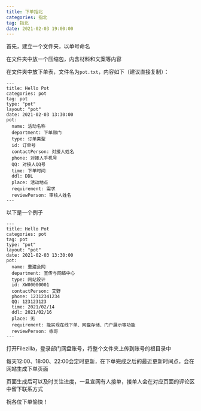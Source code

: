 ```yaml
---
title: 下单指北
categories: 指北
tag: 指北
date: 2021-02-03 19:00:00
---
```


首先，建立一个文件夹，以单号命名

在文件夹中放一个压缩包，内含材料和文案等内容

在文件夹中放下单表，文件名为`pot.txt`，内容如下（建议直接复制）：

```
---
title: Hello Pot
categories: pot
tag: pot
type: "pot"
layout: "pot"
date: 2021-02-03 13:30:00
pot:
  name: 活动名称
  department: 下单部门
  type: 订单类型
  id: 订单号
  contactPerson: 对接人姓名
  phone: 对接人手机号
  QQ: 对接人QQ号
  time: 下单时间
  ddl: DDL
  place: 活动地点
  requirement: 需求
  reviewPerson: 审核人姓名
---
```

以下是一个例子

```
---
title: Hello Pot
categories: pot
tag: pot
type: "pot"
layout: "pot"
date: 2021-02-03 13:30:00
pot:
  name: 重建会网
  department: 宣传与网络中心
  type: 网站设计
  id: XW00000001
  contactPerson: 艾野
  phone: 12312341234
  QQ: 123123123
  time: 2021/02/14
  ddl: 2021/02/16
  place: 无
  requirement: 能实现在线下单、网盘存储、门户展示等功能
  reviewPerson: 栋哥
---
```

打开Filezilla，登录部门网盘账号，将整个文件夹上传到账号的根目录中

每天12:00、18:00、22:00会定时更新，在下单完成之后的最近更新时间点，会在网站生成下单页面

页面生成后可以及时关注进度，一旦宣网有人接单，接单人会在对应页面的评论区中留下联系方式

祝各位下单愉快！